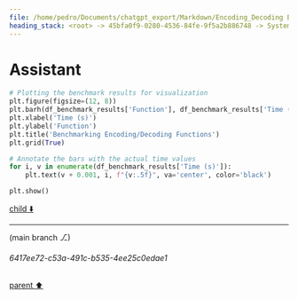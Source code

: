 ```yaml
---
file: /home/pedro/Documents/chatgpt_export/Markdown/Encoding_Decoding Benchmark Results.md
heading_stack: <root> -> 45bfa0f9-0280-4536-84fe-9f5a2b886748 -> System -> 6e6dc52e-87cd-443f-8455-8f3b2627c1a5 -> System -> aaa2d7d6-5705-4351-a4b5-6ac5b9bb328d -> User -> 2fb2df16-e3b9-43e8-b679-167cac98874e -> Assistant -> 99cabd56-53c1-4d29-95a7-64a236319ddf -> Tool -> 6e23f93f-78cb-4931-95c5-1a03ade96cc2 -> Assistant
---
```

# Assistant

```python
# Plotting the benchmark results for visualization
plt.figure(figsize=(12, 8))
plt.barh(df_benchmark_results['Function'], df_benchmark_results['Time (s)'], color='teal')
plt.xlabel('Time (s)')
plt.ylabel('Function')
plt.title('Benchmarking Encoding/Decoding Functions')
plt.grid(True)

# Annotate the bars with the actual time values
for i, v in enumerate(df_benchmark_results['Time (s)']):
    plt.text(v + 0.001, i, f"{v:.5f}", va='center', color='black')

plt.show()
```

[child ⬇️](#6417ee72-c53a-491c-b535-4ee25c0edae1)

---

(main branch ⎇)
###### 6417ee72-c53a-491c-b535-4ee25c0edae1
[parent ⬆️](#6e23f93f-78cb-4931-95c5-1a03ade96cc2)
